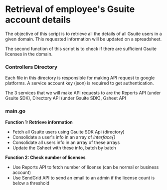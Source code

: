# Retrieval of employee's Gsuite account details

The objective of this script is to retrieve all the details of all Gsuite users in a given domain. This requested information will be updated on a spreadsheet.

The second function of this script is to check if there are sufficient Gsuite licenses in the domain.

### Controllers Directory
Each file in this directory is responsible for making API request to google platforms. A service account key (json) is required to get authentication. 

The 3 services that we will make API requests to are the Reports API (under Gsuite SDK), Directory API (under Gsuite SDK), Gsheet API

### main.go

**Function 1: Retrieve information**
- Fetch all Gsuite users using Gsuite SDK Api (directory)
- Consolidate a user's info in an array of  _interface{}_
- Consolidate all users info in an array of these arrays 
- Update the Gsheet with these info, batch by batch

**Function 2: Check number of licenses**
- Use Reports API to fetch number of license (can be normal or business account)
- Use SendGrid API to send an email to an admin if the license count is below a threshold